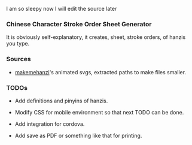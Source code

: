 I am so sleepy now I will edit the source later

### Chinese Character Stroke Order Sheet Generator

It is obviously self-explanatory, it creates, sheet, stroke orders, of hanzis you type.

### Sources

- [makemehanzi](https://github.com/skishore/makemeahanzi/tree/master/svgs)'s animated svgs, extracted paths to make files smaller.

### TODOs

- Add definitions and pinyins of hanzis.

- Modify CSS for mobile environment so that next TODO can be done.

- Add integration for cordova.

- Add save as PDF or something like that for printing.
